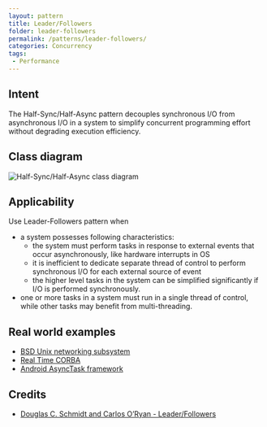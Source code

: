 ```yaml
---
layout: pattern
title: Leader/Followers
folder: leader-followers
permalink: /patterns/leader-followers/
categories: Concurrency
tags:
 - Performance
---
```


## Intent
The Half-Sync/Half-Async pattern decouples synchronous I/O from
asynchronous I/O in a system to simplify concurrent programming effort without
degrading execution efficiency.

## Class diagram
![Half-Sync/Half-Async class diagram](./etc/half-sync-half-async.png)

## Applicability
Use Leader-Followers pattern when

* a system possesses following characteristics:
  * the system must perform tasks in response to external events that occur asynchronously, like hardware interrupts in OS
  * it is inefficient to dedicate separate thread of control to perform synchronous I/O for each external source of event
  * the higher level tasks in the system can be simplified significantly if I/O is performed synchronously.
* one or more tasks in a system must run in a single thread of control, while other tasks may benefit from multi-threading.

## Real world examples

* [BSD Unix networking subsystem](https://www.dre.vanderbilt.edu/~schmidt/PDF/PLoP-95.pdf)
* [Real Time CORBA](http://www.omg.org/news/meetings/workshops/presentations/realtime2001/4-3_Pyarali_thread-pool.pdf)
* [Android AsyncTask framework](http://developer.android.com/reference/android/os/AsyncTask.html)

## Credits

* [Douglas C. Schmidt and Carlos O’Ryan - Leader/Followers](http://www.kircher-schwanninger.de/michael/publications/lf.pdf)
